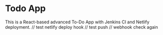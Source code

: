 # Todo App

This is a React-based advanced To-Do App with Jenkins CI and Netlify deployment.
// test netlify deploy hook
// test push
// webhook check again
